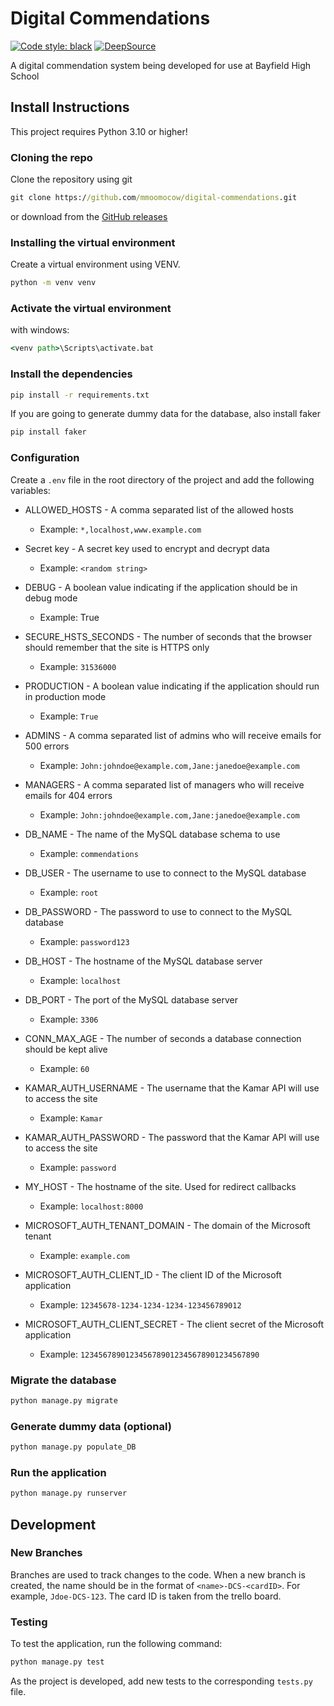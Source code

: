 # Digital Commendations

[![Code style: black](https://img.shields.io/badge/code%20style-black-000000.svg)](https://github.com/psf/black)
[![DeepSource](https://deepsource.io/gh/mmoomocow/digital-commendations.svg/?label=active+issues&show_trend=true&token=45Ig0mLDEA31v2cda7HmDQBt)](https://deepsource.io/gh/mmoomocow/digital-commendations/?ref=repository-badge)

A digital commendation system being developed for use at Bayfield High School

## Install Instructions

This project requires Python 3.10 or higher!

### Cloning the repo

Clone the repository using git

```cmd
git clone https://github.com/mmoomocow/digital-commendations.git
```

or download from the [GitHub releases](https://github.com/mmoomocow/digital-commendations/releases)

### Installing the virtual environment

Create a virtual environment using VENV.

```cmd
python -m venv venv
```

### Activate the virtual environment

with windows:

```cmd
<venv path>\Scripts\activate.bat
```

### Install the dependencies

```cmd
pip install -r requirements.txt
```

If you are going to generate dummy data for the database, also install faker

```cmd
pip install faker
```

### Configuration

Create a `.env` file in the root directory of the project and add the following variables:

- ALLOWED_HOSTS - A comma separated list of the allowed hosts

  - Example: `*,localhost,www.example.com`

- Secret key - A secret key used to encrypt and decrypt data

  - Example: `<random string>`

- DEBUG - A boolean value indicating if the application should be in debug mode

  - Example: True

- SECURE_HSTS_SECONDS - The number of seconds that the browser should remember that the site is HTTPS only

  - Example: `31536000`

- PRODUCTION - A boolean value indicating if the application should run in production mode

  - Example: `True`

- ADMINS - A comma separated list of admins who will receive emails for 500 errors

  - Example: `John:johndoe@example.com,Jane:janedoe@example.com`

- MANAGERS - A comma separated list of managers who will receive emails for 404 errors

  - Example: `John:johndoe@example.com,Jane:janedoe@example.com`

- DB_NAME - The name of the MySQL database schema to use

  - Example: `commendations`

- DB_USER - The username to use to connect to the MySQL database

  - Example: `root`

- DB_PASSWORD - The password to use to connect to the MySQL database

  - Example: `password123`

- DB_HOST - The hostname of the MySQL database server

  - Example: `localhost`

- DB_PORT - The port of the MySQL database server

  - Example: `3306`

- CONN_MAX_AGE - The number of seconds a database connection should be kept alive

  - Example: `60`

- KAMAR_AUTH_USERNAME - The username that the Kamar API will use to access the site

  - Example: `Kamar`

- KAMAR_AUTH_PASSWORD - The password that the Kamar API will use to access the site

  - Example: `password`

- MY_HOST - The hostname of the site. Used for redirect callbacks

  - Example: `localhost:8000`

- MICROSOFT_AUTH_TENANT_DOMAIN - The domain of the Microsoft tenant

  - Example: `example.com`

- MICROSOFT_AUTH_CLIENT_ID - The client ID of the Microsoft application

    - Example: `12345678-1234-1234-1234-123456789012`

- MICROSOFT_AUTH_CLIENT_SECRET - The client secret of the Microsoft application

    - Example: `1234567890123456789012345678901234567890`

### Migrate the database

```cmd
python manage.py migrate
```

### Generate dummy data (optional)

```cmd
python manage.py populate_DB
```

### Run the application

```cmd
python manage.py runserver
```

## Development

### New Branches

Branches are used to track changes to the code. When a new branch is created, the name should be in the format of `<name>-DCS-<cardID>`. For example, `Jdoe-DCS-123`. The card ID is taken from the trello board.

### Testing

To test the application, run the following command:

```cmd
python manage.py test
```

As the project is developed, add new tests to the corresponding `tests.py` file.
